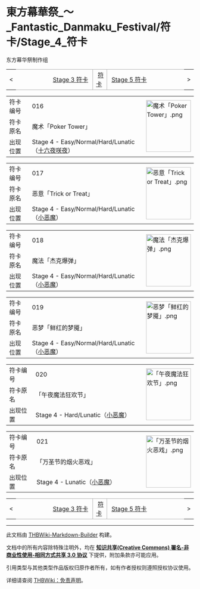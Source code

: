 # 東方幕華祭_～_Fantastic_Danmaku_Festival/符卡/Stage_4_符卡

<!-- source html: G:\repos\THBWiki-Markdown-Builder\THBWikiMarkdown\Temp\main\3\3f\ns0%3A%E6%9D%B1%E6%96%B9%E5%B9%95%E8%8F%AF%E7%A5%AD_%EF%BD%9E_Fantastic_Danmaku_Festival%2F%E7%AC%A6%E5%8D%A1%2FStage_4_%E7%AC%A6%E5%8D%A1.html -->

东方幕华祭制作组

<center>

<table>
<tbody><tr>
<td>&lt;
</td>
<td style="border-top: 1px solid #aaaaaa; border-bottom: 1px solid #aaaaaa; width: 50%; text-align: right"><a href="./東方幕華祭_～_Fantastic_Danmaku_Festival-符卡-Stage_3_符卡.md" title="東方幕華祭 ～ Fantastic Danmaku Festival/符卡/Stage 3 符卡">Stage 3 符卡</a>&#160;
</td>
<td style="text-align: center; border-left: 1px solid #aaaaaa; border-right: 1px solid #aaaaaa; border-top: 1px solid #aaaaaa; border-bottom: 1px solid #aaaaaa;">&#160;<a href="./東方幕華祭_～_Fantastic_Danmaku_Festival-符卡.md" title="東方幕華祭 ～ Fantastic Danmaku Festival/符卡">符卡</a>&#160;
</td>
<td style="border-top: 1px solid #aaaaaa; border-bottom: 1px solid #aaaaaa; width: 50%; text-align: left">&#160;<a href="./東方幕華祭_～_Fantastic_Danmaku_Festival-符卡-Stage_5_符卡.md" title="東方幕華祭 ～ Fantastic Danmaku Festival/符卡/Stage 5 符卡">Stage 5 符卡</a>
</td>
<td>&gt;
</td></tr></tbody></table>

  
</center>
  
  

  


<table>
<tbody><tr><td width="80">符卡编号</td><td width="400">016</td><td rowspan="3" width="120"><a href="./文件-魔术「Poker_Tower」.png.md" class="image"><img alt="魔术「Poker Tower」.png" src="https://upload.thwiki.cc/thumb/c/c9/%E9%AD%94%E6%9C%AF%E3%80%8CPoker_Tower%E3%80%8D.png/120px-%E9%AD%94%E6%9C%AF%E3%80%8CPoker_Tower%E3%80%8D.png" decoding="async" loading="lazy" width="120" height="139" srcset="https://upload.thwiki.cc/thumb/c/c9/%E9%AD%94%E6%9C%AF%E3%80%8CPoker_Tower%E3%80%8D.png/180px-%E9%AD%94%E6%9C%AF%E3%80%8CPoker_Tower%E3%80%8D.png 1.5x, https://upload.thwiki.cc/thumb/c/c9/%E9%AD%94%E6%9C%AF%E3%80%8CPoker_Tower%E3%80%8D.png/240px-%E9%AD%94%E6%9C%AF%E3%80%8CPoker_Tower%E3%80%8D.png 2x" data-file-width="574" data-file-height="667"></a></td></tr>
<tr><td>符卡原名</td><td>魔术「Poker Tower」</td></tr><tr><td>出现位置</td><td>Stage 4 - Easy/Normal/Hard/Lunatic（<a href="/%E5%8D%81%E5%85%AD%E5%A4%9C%E5%92%B2%E5%A4%9C" title="十六夜咲夜">十六夜咲夜</a>）</td></tr></tbody></table>


  
  

  


<table>
<tbody><tr><td width="80">符卡编号</td><td width="400">017</td><td rowspan="3" width="120"><a href="./文件-恶意「Trick_or_Treat」.png.md" class="image"><img alt="恶意「Trick or Treat」.png" src="https://upload.thwiki.cc/thumb/c/cc/%E6%81%B6%E6%84%8F%E3%80%8CTrick_or_Treat%E3%80%8D.png/120px-%E6%81%B6%E6%84%8F%E3%80%8CTrick_or_Treat%E3%80%8D.png" decoding="async" loading="lazy" width="120" height="140" srcset="https://upload.thwiki.cc/thumb/c/cc/%E6%81%B6%E6%84%8F%E3%80%8CTrick_or_Treat%E3%80%8D.png/180px-%E6%81%B6%E6%84%8F%E3%80%8CTrick_or_Treat%E3%80%8D.png 1.5x, https://upload.thwiki.cc/thumb/c/cc/%E6%81%B6%E6%84%8F%E3%80%8CTrick_or_Treat%E3%80%8D.png/240px-%E6%81%B6%E6%84%8F%E3%80%8CTrick_or_Treat%E3%80%8D.png 2x" data-file-width="529" data-file-height="616"></a></td></tr>
<tr><td>符卡原名</td><td>恶意「Trick or Treat」</td></tr><tr><td>出现位置</td><td>Stage 4 - Easy/Normal/Hard/Lunatic（<a href="./小恶魔.md" title="小恶魔">小恶魔</a>）</td></tr></tbody></table>


  
  

  


<table>
<tbody><tr><td width="80">符卡编号</td><td width="400">018</td><td rowspan="3" width="120"><a href="./文件-魔法「杰克爆弹」.png.md" class="image"><img alt="魔法「杰克爆弹」.png" src="https://upload.thwiki.cc/thumb/3/31/%E9%AD%94%E6%B3%95%E3%80%8C%E6%9D%B0%E5%85%8B%E7%88%86%E5%BC%B9%E3%80%8D.png/120px-%E9%AD%94%E6%B3%95%E3%80%8C%E6%9D%B0%E5%85%8B%E7%88%86%E5%BC%B9%E3%80%8D.png" decoding="async" loading="lazy" width="120" height="140" srcset="https://upload.thwiki.cc/thumb/3/31/%E9%AD%94%E6%B3%95%E3%80%8C%E6%9D%B0%E5%85%8B%E7%88%86%E5%BC%B9%E3%80%8D.png/180px-%E9%AD%94%E6%B3%95%E3%80%8C%E6%9D%B0%E5%85%8B%E7%88%86%E5%BC%B9%E3%80%8D.png 1.5x, https://upload.thwiki.cc/thumb/3/31/%E9%AD%94%E6%B3%95%E3%80%8C%E6%9D%B0%E5%85%8B%E7%88%86%E5%BC%B9%E3%80%8D.png/240px-%E9%AD%94%E6%B3%95%E3%80%8C%E6%9D%B0%E5%85%8B%E7%88%86%E5%BC%B9%E3%80%8D.png 2x" data-file-width="522" data-file-height="611"></a></td></tr>
<tr><td>符卡原名</td><td>魔法「杰克爆弹」</td></tr><tr><td>出现位置</td><td>Stage 4 - Easy/Normal/Hard/Lunatic（<a href="./小恶魔.md" title="小恶魔">小恶魔</a>）</td></tr></tbody></table>


  
  

  


<table>
<tbody><tr><td width="80">符卡编号</td><td width="400">019</td><td rowspan="3" width="120"><a href="./文件-恶梦「鲜红的梦魇」.png.md" class="image"><img alt="恶梦「鲜红的梦魇」.png" src="https://upload.thwiki.cc/thumb/d/d8/%E6%81%B6%E6%A2%A6%E3%80%8C%E9%B2%9C%E7%BA%A2%E7%9A%84%E6%A2%A6%E9%AD%87%E3%80%8D.png/120px-%E6%81%B6%E6%A2%A6%E3%80%8C%E9%B2%9C%E7%BA%A2%E7%9A%84%E6%A2%A6%E9%AD%87%E3%80%8D.png" decoding="async" loading="lazy" width="120" height="140" srcset="https://upload.thwiki.cc/thumb/d/d8/%E6%81%B6%E6%A2%A6%E3%80%8C%E9%B2%9C%E7%BA%A2%E7%9A%84%E6%A2%A6%E9%AD%87%E3%80%8D.png/180px-%E6%81%B6%E6%A2%A6%E3%80%8C%E9%B2%9C%E7%BA%A2%E7%9A%84%E6%A2%A6%E9%AD%87%E3%80%8D.png 1.5x, https://upload.thwiki.cc/thumb/d/d8/%E6%81%B6%E6%A2%A6%E3%80%8C%E9%B2%9C%E7%BA%A2%E7%9A%84%E6%A2%A6%E9%AD%87%E3%80%8D.png/240px-%E6%81%B6%E6%A2%A6%E3%80%8C%E9%B2%9C%E7%BA%A2%E7%9A%84%E6%A2%A6%E9%AD%87%E3%80%8D.png 2x" data-file-width="529" data-file-height="616"></a></td></tr>
<tr><td>符卡原名</td><td>恶梦「鲜红的梦魇」</td></tr><tr><td>出现位置</td><td>Stage 4 - Easy/Normal/Hard/Lunatic（<a href="./小恶魔.md" title="小恶魔">小恶魔</a>）</td></tr></tbody></table>


  
  

  


<table>
<tbody><tr><td width="80">符卡编号</td><td width="400">020</td><td rowspan="3" width="120"><a href="./文件-「午夜魔法狂欢节」.png.md" class="image"><img alt="「午夜魔法狂欢节」.png" src="https://upload.thwiki.cc/thumb/d/d7/%E3%80%8C%E5%8D%88%E5%A4%9C%E9%AD%94%E6%B3%95%E7%8B%82%E6%AC%A2%E8%8A%82%E3%80%8D.png/120px-%E3%80%8C%E5%8D%88%E5%A4%9C%E9%AD%94%E6%B3%95%E7%8B%82%E6%AC%A2%E8%8A%82%E3%80%8D.png" decoding="async" loading="lazy" width="120" height="139" srcset="https://upload.thwiki.cc/thumb/d/d7/%E3%80%8C%E5%8D%88%E5%A4%9C%E9%AD%94%E6%B3%95%E7%8B%82%E6%AC%A2%E8%8A%82%E3%80%8D.png/180px-%E3%80%8C%E5%8D%88%E5%A4%9C%E9%AD%94%E6%B3%95%E7%8B%82%E6%AC%A2%E8%8A%82%E3%80%8D.png 1.5x, https://upload.thwiki.cc/thumb/d/d7/%E3%80%8C%E5%8D%88%E5%A4%9C%E9%AD%94%E6%B3%95%E7%8B%82%E6%AC%A2%E8%8A%82%E3%80%8D.png/240px-%E3%80%8C%E5%8D%88%E5%A4%9C%E9%AD%94%E6%B3%95%E7%8B%82%E6%AC%A2%E8%8A%82%E3%80%8D.png 2x" data-file-width="574" data-file-height="667"></a></td></tr>
<tr><td>符卡原名</td><td>「午夜魔法狂欢节」</td></tr><tr><td>出现位置</td><td>Stage 4 - Hard/Lunatic（<a href="./小恶魔.md" title="小恶魔">小恶魔</a>）</td></tr></tbody></table>


  
  

  


<table>
<tbody><tr><td width="80">符卡编号</td><td width="400">021</td><td rowspan="3" width="120"><a href="./文件-「万圣节的烟火恶戏」.png.md" class="image"><img alt="「万圣节的烟火恶戏」.png" src="https://upload.thwiki.cc/thumb/9/9a/%E3%80%8C%E4%B8%87%E5%9C%A3%E8%8A%82%E7%9A%84%E7%83%9F%E7%81%AB%E6%81%B6%E6%88%8F%E3%80%8D.png/120px-%E3%80%8C%E4%B8%87%E5%9C%A3%E8%8A%82%E7%9A%84%E7%83%9F%E7%81%AB%E6%81%B6%E6%88%8F%E3%80%8D.png" decoding="async" loading="lazy" width="120" height="140" srcset="https://upload.thwiki.cc/thumb/9/9a/%E3%80%8C%E4%B8%87%E5%9C%A3%E8%8A%82%E7%9A%84%E7%83%9F%E7%81%AB%E6%81%B6%E6%88%8F%E3%80%8D.png/180px-%E3%80%8C%E4%B8%87%E5%9C%A3%E8%8A%82%E7%9A%84%E7%83%9F%E7%81%AB%E6%81%B6%E6%88%8F%E3%80%8D.png 1.5x, https://upload.thwiki.cc/thumb/9/9a/%E3%80%8C%E4%B8%87%E5%9C%A3%E8%8A%82%E7%9A%84%E7%83%9F%E7%81%AB%E6%81%B6%E6%88%8F%E3%80%8D.png/240px-%E3%80%8C%E4%B8%87%E5%9C%A3%E8%8A%82%E7%9A%84%E7%83%9F%E7%81%AB%E6%81%B6%E6%88%8F%E3%80%8D.png 2x" data-file-width="529" data-file-height="616"></a></td></tr>
<tr><td>符卡原名</td><td>「万圣节的烟火恶戏」</td></tr><tr><td>出现位置</td><td>Stage 4 - Lunatic（<a href="./小恶魔.md" title="小恶魔">小恶魔</a>）</td></tr></tbody></table>


<center>

<table>
<tbody><tr>
<td>&lt;
</td>
<td style="border-top: 1px solid #aaaaaa; border-bottom: 1px solid #aaaaaa; width: 50%; text-align: right"><a href="./東方幕華祭_～_Fantastic_Danmaku_Festival-符卡-Stage_3_符卡.md" title="東方幕華祭 ～ Fantastic Danmaku Festival/符卡/Stage 3 符卡">Stage 3 符卡</a>&#160;
</td>
<td style="text-align: center; border-left: 1px solid #aaaaaa; border-right: 1px solid #aaaaaa; border-top: 1px solid #aaaaaa; border-bottom: 1px solid #aaaaaa;">&#160;<a href="./東方幕華祭_～_Fantastic_Danmaku_Festival-符卡.md" title="東方幕華祭 ～ Fantastic Danmaku Festival/符卡">符卡</a>&#160;
</td>
<td style="border-top: 1px solid #aaaaaa; border-bottom: 1px solid #aaaaaa; width: 50%; text-align: left">&#160;<a href="./東方幕華祭_～_Fantastic_Danmaku_Festival-符卡-Stage_5_符卡.md" title="東方幕華祭 ～ Fantastic Danmaku Festival/符卡/Stage 5 符卡">Stage 5 符卡</a>
</td>
<td>&gt;
</td></tr></tbody></table>

  
</center>
  
  

  





---

此文档由 [THBWiki-Markdown-Builder](https://github.com/Delsin-Yu/THBWiki-Markdown-Builder) 构建。

文档中的所有内容除特殊注明外，均在 [**知识共享(Creative Commons) 署名-非商业性使用-相同方式共享 3.0 协议**](https://creativecommons.org/licenses/by-sa/3.0/deed.zh-hans) 下提供，附加条款亦可能应用。

引用类型与其他类型作品版权归原作者所有，如有作者授权则遵照授权协议使用。

详细请查阅 [THBWiki：免责声明](https://thbwiki.cc/THBWiki:%E5%85%8D%E8%B4%A3%E5%A3%B0%E6%98%8E)。

